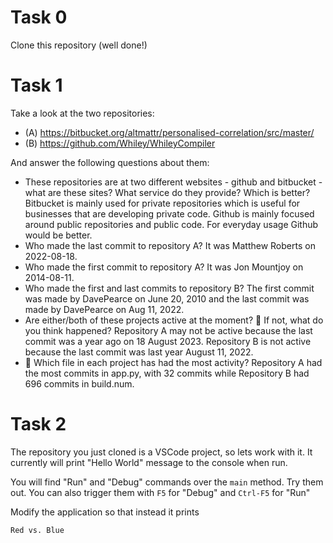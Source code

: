 # Task 0

Clone this repository (well done!)

# Task 1

Take a look at the two repositories:

- (A) https://bitbucket.org/altmattr/personalised-correlation/src/master/
- (B) https://github.com/Whiley/WhileyCompiler

And answer the following questions about them:

- These repositories are at two different websites - github and bitbucket - what are these sites? What service do they provide? Which is better?
  Bitbucket is mainly used for private repositories which is useful for businesses that are developing private code. Github is mainly focused around public repositories and public code. For everyday usage Github would be better.
- Who made the last commit to repository A?
  It was Matthew Roberts on 2022-08-18.
- Who made the first commit to repository A?
  It was Jon Mountjoy on 2014-08-11.
- Who made the first and last commits to repository B?
  The first commit was made by DavePearce on June 20, 2010 and the last commit was made by DavePearce on Aug 11, 2022.
- Are either/both of these projects active at the moment? 🤔 If not, what do you think happened?
  Repository A may not be active because the last commit was a year ago on 18 August 2023. Repository B is not active because the last commit was last year August 11, 2022.
- 🤔 Which file in each project has had the most activity?
  Repository A had the most commits in app.py, with 32 commits while Repository B had 696 commits in build.num.

# Task 2

The repository you just cloned is a VSCode project, so lets work with it. It currently will print "Hello World" message to the console when run.

You will find "Run" and "Debug" commands over the `main` method. Try them out. You can also trigger them with `F5` for "Debug" and `Ctrl-F5` for "Run"

Modify the application so that instead it prints

```
Red vs. Blue
```
